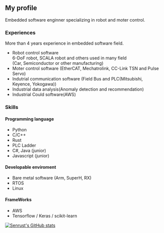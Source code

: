 ## My profile
Embedded software enginner specializing in robot and moter control.

### Experiences
More than 4 years experience in embedded software field.  
- Robot control software  
  6-DoF robot, SCALA robot and others used in many field   
  (Car, Semiconductor or other manufacturing) 
- Moter control software (EtherCAT, Mechatrolink, CC-Link TSN and Pulse Servo)
- Indutrial communication software (Field Bus and PLC(Mitsubishi, Keyence, Yokogawa))
- Industrial data analysis(Anomaly detection and recommendation)
- Industrial Could software(AWS)

### Skills
#### Programming language
- Python
- C/C++
- Rust
- PLC Ladder
- C#, Java (junior)
- Javascript (junior)

#### Developable enviroment
- Bare metal software (Arm, SuperH, RX)
- RTOS
- Linux

#### FrameWorks
- AWS
- Tensorflow / Keras / scikit-learn
  
    
    
[![Senrust's GitHub stats](https://github-readme-stats.vercel.app/api?username=Senrust)](https://github.com/anuraghazra/github-readme-stats)


<!--
**senrust/senrust** is a ✨ _special_ ✨ repository because its `README.md` (this file) appears on your GitHub profile.

Here are some ideas to get you started:

- 🔭 I’m currently working on ...
- 🌱 I’m currently learning ...
- 👯 I’m looking to collaborate on ...
- 🤔 I’m looking for help with ...
- 💬 Ask me about ...
- 📫 How to reach me: ...
- 😄 Pronouns: ...
- ⚡ Fun fact: ...
-->
